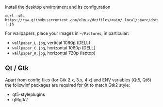 Install the desktop environment and its configuration
```shell
curl -sSL https://raw.githubusercontent.com/elmuz/dotfiles/main/.local/share/dotfiles/INSTALL.sh | sh
```

For wallpapers, place your images in `~/Pictures`, in particular:
- `wallpaper_L.jpg`, vertical 1080p (DELL)
- `wallpaper_C.jpg`, horizontal 1080p (DELL)
- `wallpaper_R.jpg`, horizontal 720p (laptop)

## Qt / Gtk
Apart from config files (for Gtk 2.x, 3.x, 4.x) and ENV variables (Qt5, Qt6)
the followinf packages are required for Qt to match Gtk2 style:
- qt5-styleplugins
- qt6gtk2

